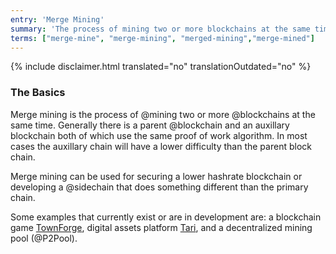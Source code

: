 ```yaml
---
entry: 'Merge Mining'
summary: 'The process of mining two or more blockchains at the same time'
terms: ["merge-mine", "merge-mining", "merged-mining","merge-mined"]
---
```


{% include disclaimer.html translated="no" translationOutdated="no" %}

### The Basics

Merge mining is the process of @mining two or more @blockchains at the same
time. Generally there is a parent @blockchain and an auxillary blockchain
both of which use the same proof of work algorithm. In most cases the
auxillary chain will have a lower difficulty than the parent block chain.

Merge mining can be used for securing a lower hashrate blockchain or
developing a @sidechain that does something different than the primary
chain.

Some examples that currently exist or are in development are: a blockchain
game [TownForge](https://townforge.net/about), digital assets platform
[Tari](https://www.tari.com/#what-is-tari), and a decentralized mining pool
(@P2Pool).
